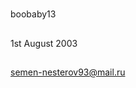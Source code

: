 # <Personal information>
## <Name>
boobaby13
## <Date of birth>
1st August 2003
## <Email>
semen-nesterov93@mail.ru